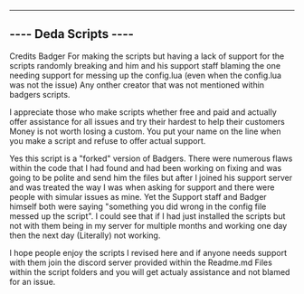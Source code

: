 ----------------------
---- Deda Scripts ----
----------------------

Credits
    Badger
        For making the scripts but having a lack of support for the scripts randomly breaking and him and his support staff
        blaming the one needing support for messing up the config.lua (even when the config.lua was not the issue)
    Any onther creator that was not mentioned within badgers scripts.


I appreciate those who make scripts whether free and paid and actually offer assistance for all issues and try their hardest to help their customers
Money is not worth losing a custom. You put your name on the line when you make a script and refuse to offer actual support. 

Yes this script is a "forked" version of Badgers. There were numerous flaws within the code that I had found and had been working on fixing and was going
to be polite and send him the files but after I joined his support server and was treated the way I was when asking for support and there were people with simular 
issues as mine. Yet the Support staff and Badger himself both were saying "something you did wrong in the config file messed up the script". I could see that if I had
just installed the scripts but not with them being in my server for multiple months and working one day then the next day (Literally) not working. 

I hope people enjoy the scripts I revised here and if anyone needs support with them join the discord server provided within the Readme.md Files within the script folders and you will get actualy assistance and not blamed for an issue.